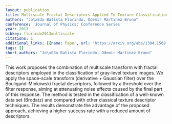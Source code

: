 ```yaml
---
layout: publication
title: Multiscale Fractal Descriptors Applied To Texture Classification
authors: "Jo\xE3o Batista Florindo, Odemir Martinez Bruno"
conference: 'Journal of Physics: Conference Series'
year: 2013
bibkey: florindo2013multiscale
citations: 1
additional_links: [{name: Paper, url: 'https://arxiv.org/abs/1304.1568'}]
tags: []
short_authors: "Jo\xE3o Batista Florindo, Odemir Martinez Bruno"
---
```

This work proposes the combination of multiscale transform with fractal
descriptors employed in the classification of gray-level texture images. We
apply the space-scale transform (derivative + Gaussian filter) over the
Bouligand-Minkowski fractal descriptors, followed by a threshold over the
filter response, aiming at attenuating noise effects caused by the final part
of this response. The method is tested in the classification of a well-known
data set (Brodatz) and compared with other classical texture descriptor
techniques. The results demonstrate the advantage of the proposed approach,
achieving a higher success rate with a reduced amount of descriptors.